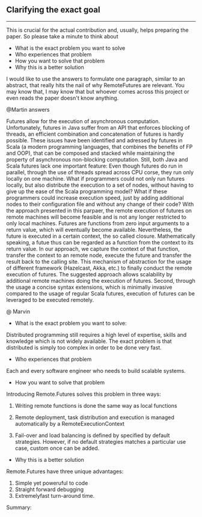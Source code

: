 Clarifying the exact goal
-------------------------
-------------------------

This is crucial for the actual contribution and, usually, helps preparing
the paper. So please take a minute to think about

* What is the exact problem you want to solve
* Who experiences that problem
* How you want to solve that problem
* Why this is a better solution


I would like to use the answers to formulate one paragraph,
similar to an abstract, that really hits the nail of why RemoteFutures are relevant.
You may know that, I may know that but whoever comes across this
project or even reads the paper doesn't know anything.


@Martin answers

Futures allow for the execution of asynchronous computation.
Unfortunately, futures in Java suffer from an API that enforces blocking of threads,
an efficient combination and concatenation of futures is hardly possible.
These issues have been identified and adressed by futures in Scala
(a modern programming languages, that combines the benefits of FP and OOP),
that can be composed and stacked while maintaining the property of asynchronous non-blocking
computation. Still, both Java and Scala futures lack one important feature:
Even though futures do run in parallel, through the use of threads spread across CPU corse, they run only locally on one machine. What if programmers could not only run futures locally, but also distribute the execution to a set of nodes, without having to give up the ease of the Scala programming model? What if these programmers could increase execution speed, just by adding additional nodes to their configuration file and without any change of their code?
With the approach presented in this parpaer, the remote execution of futures on remote machines will become feasible and is not any longer restricted to only local machines. Futures are functions from zero input arguments to a return value, which will eventually become available. Nevertheless, the future is executed in a certain context, the so called closure. Mathematically speaking, a futue thus can be regarded as a function from the context to its return value. In our approach, we capture the context of that function, transfer the context to an remote node, execute the future and transfer the result back to the calling site. This mechanism of abstraction for the usage of different framework (Hazelcast, Akka, etc.) to finally conduct the remote execution of futures.
The suggested approach allows scalability by additional remote machines doing the execution of futures.
Second, through the usage a concise syntax extensions, which is minimally invasive compared to the usage of regular Scala futures, execution of futures can be leveraged to be executed remotely.


@ Marvin

* What is the exact problem you want to solve:

Distributed programming still requires a high level of expertise,
skills and knowledge which is not widely available. The exact problem
is that distributed is simply too complex in order to be done very fast.

* Who experiences that problem

Each and every software engineer who needs to build scalable systems.

* How you want to solve that problem

Introducing Remote.Futures solves this problem in three ways:

1) Writing remote functions is done the same way as local functions

2) Remote deployment, task distribution and execution is managed automatically by a RemoteExecutionContext

3) Fail-over and load balancing is defined by specified by default strategies. However, if no default strategies matches
a particular use case, custom once can be added.

* Why this is a better solution

Remote.Futures have three unique advantages:

1) Simple yet poweruful to code
2) Straight forward debugging
3) Extremelyfast turn-around time.


Summary:



